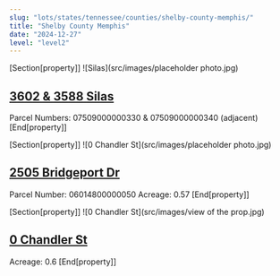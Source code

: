 ```yaml
---
slug: "lots/states/tennessee/counties/shelby-county-memphis/"
title: "Shelby County Memphis"
date: "2024-12-27"
level: "level2"
---
```


[Section[property]]
![Silas](src/images/placeholder photo.jpg)
## [3602 & 3588 Silas](silas/)
Parcel Numbers: 07509000000330 & 07509000000340 (adjacent)
[End[property]]

[Section[property]]
![0 Chandler St](src/images/placeholder photo.jpg)
## [2505 Bridgeport Dr](bridgeport/)
Parcel Number: 06014800000050
Acreage: 0.57
[End[property]]

[Section[property]]
![0 Chandler St](src/images/view of the prop.jpg)
## [0 Chandler St](chandler/)
Acreage: 0.6
[End[property]]

